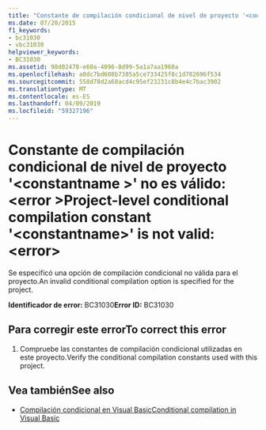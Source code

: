 ```yaml
---
title: "Constante de compilación condicional de nivel de proyecto '<constantname>' no es válido: <error>"
ms.date: 07/20/2015
f1_keywords:
- bc31030
- vbc31030
helpviewer_keywords:
- BC31030
ms.assetid: 98d02478-e60a-4096-8d99-5a1a7aa1960a
ms.openlocfilehash: a0dc7bd608b7385a5ce733425f8c1d782696f534
ms.sourcegitcommit: 558d78d2a68acd4c95ef23231c8b4e4c7bac3902
ms.translationtype: MT
ms.contentlocale: es-ES
ms.lasthandoff: 04/09/2019
ms.locfileid: "59327196"
---
```

# <a name="project-level-conditional-compilation-constant-constantname-is-not-valid-error"></a><span data-ttu-id="1b28f-102">Constante de compilación condicional de nivel de proyecto '\<constantname >' no es válido: \<error ></span><span class="sxs-lookup"><span data-stu-id="1b28f-102">Project-level conditional compilation constant '\<constantname>' is not valid: \<error></span></span>
<span data-ttu-id="1b28f-103">Se especificó una opción de compilación condicional no válida para el proyecto.</span><span class="sxs-lookup"><span data-stu-id="1b28f-103">An invalid conditional compilation option is specified for the project.</span></span>  
  
 <span data-ttu-id="1b28f-104">**Identificador de error:** BC31030</span><span class="sxs-lookup"><span data-stu-id="1b28f-104">**Error ID:** BC31030</span></span>  
  
## <a name="to-correct-this-error"></a><span data-ttu-id="1b28f-105">Para corregir este error</span><span class="sxs-lookup"><span data-stu-id="1b28f-105">To correct this error</span></span>  
  
1. <span data-ttu-id="1b28f-106">Compruebe las constantes de compilación condicional utilizadas en este proyecto.</span><span class="sxs-lookup"><span data-stu-id="1b28f-106">Verify the conditional compilation constants used with this project.</span></span>  
  
## <a name="see-also"></a><span data-ttu-id="1b28f-107">Vea también</span><span class="sxs-lookup"><span data-stu-id="1b28f-107">See also</span></span>

- [<span data-ttu-id="1b28f-108">Compilación condicional en Visual Basic</span><span class="sxs-lookup"><span data-stu-id="1b28f-108">Conditional compilation in Visual Basic</span></span>](~/docs/visual-basic/programming-guide/program-structure/conditional-compilation.md)
